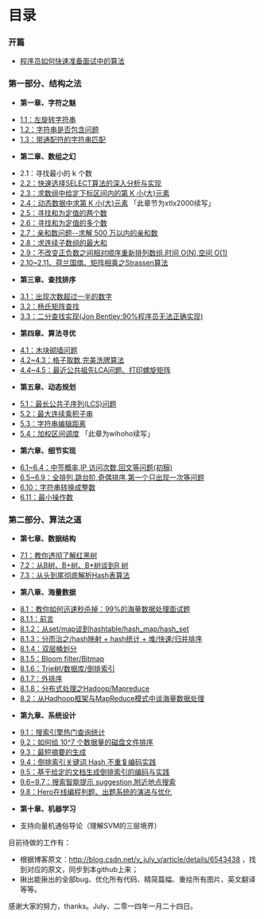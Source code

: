 目录
==============================

### 开篇
* [程序员如何快速准备面试中的算法](00.01.md)


### 第一部分、结构之法
* **第一章、字符之魅**
 - [1.1：左旋转字符串](01.01.md)
 - [1.2：字符串是否包含问题](01.02.md)
 - [1.3：带通配符的字符串匹配](01.03.md)
* **第二章、数组之幻**
 - 2.1：寻找最小的 k 个数 
 - [2.2：快速选择SELECT算法的深入分析与实现](02.02.md)
 - [2.3：求数组中给定下标区间内的第 K 小(大)元素](02.03.md)
 - [2.4：动态数据中求第 K 小(大)元素](02.04.md) 「此章节为xtlx2000续写」
 - [2.5：寻找和为定值的两个数](02.05.md)
 - [2.6：寻找和为定值的多个数](02.06.md)
 - [2.7：亲和数问题--求解 500 万以内的亲和数](02.07.md)
 - [2.8：求连续子数组的最大和](02.08.md)
 - [2.9：不改变正负数之间相对顺序重新排列数组.时间 O(N),空间 O(1)](02.09.md)
 - [2.10~2.11、荷兰国旗、矩阵相乘之Strassen算法](02.10~02.11.md)
* **第三章、查找排序**
 - [3.1：出现次数超过一半的数字](03.01.md)
 - [3.2：杨氏矩阵查找](03.02.md)
 - [3.3：二分查找实现(Jon Bentley:90%程序员无法正确实现)](03.03.md)
* **第四章、算法寻优**
 - [4.1：木块砌墙问题](04.01.md)
 - [4.2~4.3：格子取数,完美洗牌算法](04.02~04.03.md)
 - [4.4~4.5：最近公共祖先LCA问题、打印螺旋矩阵](04.04~04.05.md) 
* **第五章、动态规划**
 - [5.1：最长公共子序列(LCS)问题](05.01.md)
 - [5.2：最大连续乘积子串](05.02.md)
 - [5.3：字符串编辑距离](05.03.md)
 - [5.4：加权区间调度](05.04.md)  「此章为wihoho续写」
* **第六章、细节实现**
 - [6.1~6.4：中签概率,IP 访问次数,回文等问题(初稿)](06.01~06.04.md)
 - [6.5~6.9：全排列,跳台阶,奇偶排序,第一个只出现一次等问题](06.05~06.09.md)
 - [6.10：字符串转换成整数](06.10.md)
 - [6.11：最小操作数](06.11.md)

### 第二部分、算法之道
* **第七章、数据结构**
 - [7.1：教你透彻了解红黑树](07.01.md)
 - [7.2：从B树、B+树、B*树谈到R 树](07.02.md)
 - [7.3：从头到尾彻底解析Hash表算法](07.03.md)
* **第八章、海量数据**
 - [8.1：教你如何迅速秒杀掉：99%的海量数据处理面试题](08.01.md)
 - [8.1.1：前言](08.01.01.md)
 - [8.1.2：从set/map谈到hashtable/hash_map/hash_set](08.01.02.md)
 - [8.1.3：分而治之/hash映射 + hash统计 + 堆/快速/归并排序](08.01.03.md)
 - [8.1.4：双层桶划分](08.01.04.md)
 - [8.1.5：Bloom filter/Bitmap](08.01.05.md)
 - [8.1.6：Trie树/数据库/倒排索引](08.01.06.md)
 - [8.1.7：外排序](08.01.07.md)
 - [8.1.8：分布式处理之Hadoop/Mapreduce](08.01.08.md)
 - [8.2：从Hadhoop框架与MapReduce模式中谈海量数据处理](08.02.md)
* **第九章、系统设计**
 - [9.1：搜索引擎热门查询统计](09.01.md)
 - [9.2：如何给 10^7 个数据量的磁盘文件排序](09.02.md)
 - [9.3：最短摘要的生成](09.03.md)
 - [9.4：倒排索引关键词 Hash 不重复编码实践](09.04.md)
 - [9.5：基于给定的文档生成倒排索引的编码与实践](09.05.md)
 - [9.6~9.7：搜索智能提示 suggestion,附近地点搜索](09.06~09.07.md)
 - [9.8：Hero在线编程判题、出题系统的演进与优化](09.08.md)
* **第十章、机器学习**
 - 支持向量机通俗导论（理解SVM的三层境界）


目前待做的工作有：
 - 根据博客原文：http://blog.csdn.net/v_july_v/article/details/6543438 ，找到对应的原文，同步到本github上来；
 - 揪出能揪出的全部bug、优化所有代码、精简篇幅、重绘所有图片、英文翻译等等。

感谢大家的努力，thanks。July、二零一四年一月二十四日。
